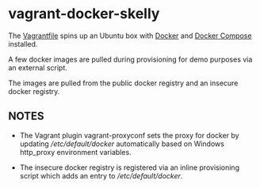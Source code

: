 # vagrant-docker-skelly

The [Vagrantfile](https://www.vagrantup.com) spins up an Ubuntu box with [Docker](https://www.docker.com) and [Docker Compose](https://docs.docker.com/compose/) installed.

A few docker images are pulled during provisioning for demo purposes via an external script.

The images are pulled from the public docker registry and an insecure docker registry.

## NOTES

* The Vagrant plugin vagrant-proxyconf sets the proxy for docker by updating */etc/default/docker* automatically based on Windows http_proxy environment variables.

* The insecure docker registry is registered via an inline provisioning script which adds an entry to */etc/default/docker*.
